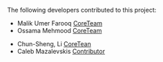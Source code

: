 The following developers contributed to this project:

* Malik Umer Farooq [CoreTeam](https://github.com/Lablnet)
* Ossama Mehmood [CoreTeam](https://www.fiverr.com/ossamamehmood)
- Chun-Sheng, Li [CoreTean](https://github.com/peter279k)
- Caleb Mazalevskis [Contributor](https://github.com/Maikuolan)


